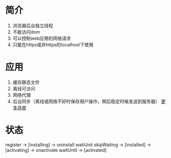 # 简介
1. 浏览器后台独立线程
2. 不能访问dom
3. 可以控制web应用的网络请求
4. 只能在https或非https的localhost下使用
# 应用
1. 缓存静态文件
2. 离线可访问
3. 网络代理
4. 后台同步（离线或网络不好时保存用户操作，稍后稳定时候发送到服务器）
[更多场景](https://serviceworke.rs/)
# 状态
register -> [installing] -> oninstall watiUnit skipWaiting -> [installed] -> [activating] -> onactivate waitUntil -> [activated] 
 
